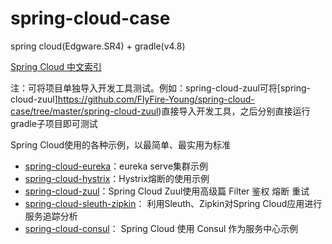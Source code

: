 # spring-cloud-case
spring cloud(Edgware.SR4) + gradle(v4.8)

[Spring Cloud 中文索引](https://github.com/FlyFire-Young/spring-cloud-case)

注：可将项目单独导入开发工具测试。例如：spring-cloud-zuul可将[spring-cloud-zuul]https://github.com/FlyFire-Young/spring-cloud-case/tree/master/spring-cloud-zuul)直接导入开发工具，之后分别直接运行gradle子项目即可测试

Spring Cloud使用的各种示例，以最简单、最实用为标准

- [spring-cloud-eureka](https://github.com/FlyFire-Young/spring-cloud-case/tree/master/spring-cloud-eureka)：eureka serve集群示例
- [spring-cloud-hystrix](https://github.com/FlyFire-Young/spring-cloud-case/tree/master/spring-cloud-hystrix)：Hystrix熔断的使用示例
- [spring-cloud-zuul](https://github.com/FlyFire-Young/spring-cloud-case/tree/master/spring-cloud-zuul)：Spring Cloud Zuul使用高级篇 Filter 鉴权 熔断 重试   
- [spring-cloud-sleuth-zipkin](https://github.com/FlyFire-Young/spring-cloud-case/tree/master/spring-cloud-sleuth-zipkin)： 利用Sleuth、Zipkin对Spring Cloud应用进行服务追踪分析  
- [spring-cloud-consul](https://github.com/FlyFire-Young/spring-cloud-case/tree/master/spring-cloud-consul)： Spring Cloud 使用 Consul 作为服务中心示例  

